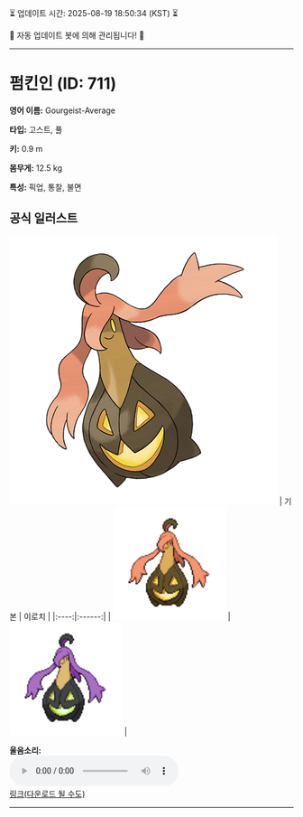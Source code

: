 
⏳ 업데이트 시간: 2025-08-19 18:50:34 (KST) ⏳

🤖 자동 업데이트 봇에 의해 관리됩니다! 🤖

---

# 펌킨인 (ID: 711)
**영어 이름:** Gourgeist-Average

**타입:** 고스트, 풀

**키:** 0.9 m

**몸무게:** 12.5 kg

**특성:** 픽업, 통찰, 불면

## 공식 일러스트
![](https://raw.githubusercontent.com/PokeAPI/sprites/master/sprites/pokemon/other/official-artwork/711.png)
| 기본 | 이로치 |
|:----:|:------:|
| <img src="https://raw.githubusercontent.com/PokeAPI/sprites/master/sprites/pokemon/711.png" width="200"> | <img src="https://raw.githubusercontent.com/PokeAPI/sprites/master/sprites/pokemon/shiny/711.png" width="200"> |

**울음소리:**<br><audio controls src="https://raw.githubusercontent.com/PokeAPI/cries/main/cries/pokemon/latest/711.ogg"></audio><br> [링크(다운로드 될 수도)](https://raw.githubusercontent.com/PokeAPI/cries/main/cries/pokemon/latest/711.ogg)


---
